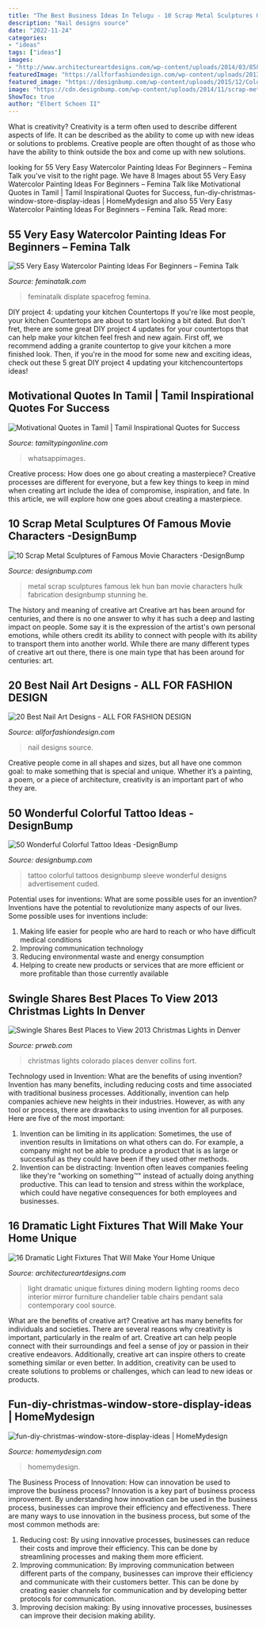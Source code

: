 ```yaml
---
title: "The Best Business Ideas In Telugu - 10 Scrap Metal Sculptures Of Famous Movie Characters -designbump"
description: "Nail designs source"
date: "2022-11-24"
categories:
- "ideas"
tags: ["ideas"]
images:
- "http://www.architectureartdesigns.com/wp-content/uploads/2014/03/858.jpg"
featuredImage: "https://allforfashiondesign.com/wp-content/uploads/2013/11/ma-2.jpg"
featured_image: "https://designbump.com/wp-content/uploads/2015/12/Colorful-Sleeve-Tattoo.jpg"
image: "https://cdn.designbump.com/wp-content/uploads/2014/11/scrap-metal-sculptures-hulk-ban-hun-lek-11.jpg"
ShowToc: true
author: "Elbert Schoen II"
---
```



What is creativity?
Creativity is a term often used to describe different aspects of life. It can be described as the ability to come up with new ideas or solutions to problems. Creative people are often thought of as those who have the ability to think outside the box and come up with new solutions.

	

		
looking for 55 Very Easy Watercolor Painting Ideas For Beginners – Femina Talk you've visit to the right page. We have 8 Images about 55 Very Easy Watercolor Painting Ideas For Beginners – Femina Talk like Motivational Quotes in Tamil | Tamil Inspirational Quotes for Success, fun-diy-christmas-window-store-display-ideas | HomeMydesign and also 55 Very Easy Watercolor Painting Ideas For Beginners – Femina Talk. Read more:
		
    
## 55 Very Easy Watercolor Painting Ideas For Beginners – Femina Talk

<img loading=lazy src="https://www.feminatalk.com/wp-content/uploads/2018/08/Very-Easy-Watercolor-Painting-Ideas-for-beginners00014.jpg" onerror="this.onerror=null;this.src='https://tse3.mm.bing.net/th?id=OIP.YGQouffOcLBMAzq4ctaSpwHaKZ&amp;pid=15.1';" alt="55 Very Easy Watercolor Painting Ideas For Beginners – Femina Talk">

_Source: feminatalk.com_

>feminatalk displate spacefrog femina. 

	

DIY project 4: updating your kitchen Countertops
If you're like most people, your kitchen Countertops are about to start looking a bit dated. But don't fret, there are some great DIY project 4 updates for your countertops that can help make your kitchen feel fresh and new again. First off, we recommend adding a granite countertop to give your kitchen a more finished look. Then, if you're in the mood for some new and exciting ideas, check out these 5 great DIY project 4 updating your kitchencountertops ideas!

    
## Motivational Quotes In Tamil | Tamil Inspirational Quotes For Success

<img loading=lazy src="https://www.tamiltypingonline.com/wp-content/uploads/2019/07/Tamil-Motivational-Quotes-For-Success-3.jpg" onerror="this.onerror=null;this.src='https://tse3.mm.bing.net/th?id=OIP.-03rzr_JlvhhoWwMcNpIIQHaHa&amp;pid=15.1';" alt="Motivational Quotes in Tamil | Tamil Inspirational Quotes for Success">

_Source: tamiltypingonline.com_

>whatsappimages. 

	

Creative process: How does one go about creating a masterpiece?
Creative processes are different for everyone, but a few key things to keep in mind when creating art include the idea of compromise, inspiration, and fate. In this article, we will explore how one goes about creating a masterpiece.

    
## 10 Scrap Metal Sculptures Of Famous Movie Characters -DesignBump

<img loading=lazy src="https://cdn.designbump.com/wp-content/uploads/2014/11/scrap-metal-sculptures-hulk-ban-hun-lek-11.jpg" onerror="this.onerror=null;this.src='https://tse2.mm.bing.net/th?id=OIP.VkjTh-q74kb3bzl_34T09wHaFj&amp;pid=15.1';" alt="10 Scrap Metal Sculptures of Famous Movie Characters -DesignBump">

_Source: designbump.com_

>metal scrap sculptures famous lek hun ban movie characters hulk fabrication designbump stunning he. 

	

The history and meaning of creative art
Creative art has been around for centuries, and there is no one answer to why it has such a deep and lasting impact on people. Some say it is the expression of the artist's own personal emotions, while others credit its ability to connect with people with its ability to transport them into another world. While there are many different types of creative art out there, there is one main type that has been around for centuries: art.

    
## 20 Best Nail Art Designs - ALL FOR FASHION DESIGN

<img loading=lazy src="https://allforfashiondesign.com/wp-content/uploads/2013/11/ma-2.jpg" onerror="this.onerror=null;this.src='https://tse1.mm.bing.net/th?id=OIP.cw5oXTHH_WSeZLmSYFGwIgHaK9&amp;pid=15.1';" alt="20 Best Nail Art Designs - ALL FOR FASHION DESIGN">

_Source: allforfashiondesign.com_

>nail designs source. 

	

Creative people come in all shapes and sizes, but all have one common goal: to make something that is special and unique. Whether it’s a painting, a poem, or a piece of architecture, creativity is an important part of who they are.

    
## 50 Wonderful Colorful Tattoo Ideas -DesignBump

<img loading=lazy src="https://designbump.com/wp-content/uploads/2015/12/Colorful-Sleeve-Tattoo.jpg" onerror="this.onerror=null;this.src='https://tse1.mm.bing.net/th?id=OIP.sR3JSkYGMvQcGGMfPtoj9QHaJ4&amp;pid=15.1';" alt="50 Wonderful Colorful Tattoo Ideas -DesignBump">

_Source: designbump.com_

>tattoo colorful tattoos designbump sleeve wonderful designs advertisement cuded. 

	

Potential uses for inventions: What are some possible uses for an invention?
Inventions have the potential to revolutionize many aspects of our lives. Some possible uses for inventions include: 
1. Making life easier for people who are hard to reach or who have difficult medical conditions 
2. Improving communication technology 
3. Reducing environmental waste and energy consumption 
4. Helping to create new products or services that are more efficient or more profitable than those currently available 

    
## Swingle Shares Best Places To View 2013 Christmas Lights In Denver

<img loading=lazy src="http://ww1.prweb.com/prfiles/2011/07/25/11340217/Picture10.jpg" onerror="this.onerror=null;this.src='https://tse3.mm.bing.net/th?id=OIP.XNFFJn5V6RPHUg0j5NeIBQHaFj&amp;pid=15.1';" alt="Swingle Shares Best Places to View 2013 Christmas Lights in Denver">

_Source: prweb.com_

>christmas lights colorado places denver collins fort. 

	

Technology used in Invention: What are the benefits of using invention?
Invention has many benefits, including reducing costs and time associated with traditional business processes. Additionally, invention can help companies achieve new heights in their industries. However, as with any tool or process, there are drawbacks to using invention for all purposes. Here are five of the most important: 
1) Invention can be limiting in its application: Sometimes, the use of invention results in limitations on what others can do. For example, a company might not be able to produce a product that is as large or successful as they could have been if they used other methods. 
2) Invention can be distracting: Invention often leaves companies feeling like they're "working on something™" instead of actually doing anything productive. This can lead to tension and stress within the workplace, which could have negative consequences for both employees and businesses.

    
## 16 Dramatic Light Fixtures That Will Make Your Home Unique

<img loading=lazy src="http://www.architectureartdesigns.com/wp-content/uploads/2014/03/858.jpg" onerror="this.onerror=null;this.src='https://tse3.mm.bing.net/th?id=OIP.AHFck0Pe13zGU1a3HIhvfQAAAA&amp;pid=15.1';" alt="16 Dramatic Light Fixtures That Will Make Your Home Unique">

_Source: architectureartdesigns.com_

>light dramatic unique fixtures dining modern lighting rooms deco interior mirror furniture chandelier table chairs pendant sala contemporary cool source. 

	

What are the benefits of creative art?
Creative art has many benefits for individuals and societies. There are several reasons why creativity is important, particularly in the realm of art. Creative art can help people connect with their surroundings and feel a sense of joy or passion in their creative endeavors. Additionally, creative art can inspire others to create something similar or even better. In addition, creativity can be used to create solutions to problems or challenges, which can lead to new ideas or products.

    
## Fun-diy-christmas-window-store-display-ideas | HomeMydesign

<img loading=lazy src="https://homemydesign.com/wp-content/uploads/2019/12/fun-diy-christmas-window-store-display-ideas.jpg" onerror="this.onerror=null;this.src='https://tse2.mm.bing.net/th?id=OIP.BklglxYY6Icn0P-i18tR7gHaLO&amp;pid=15.1';" alt="fun-diy-christmas-window-store-display-ideas | HomeMydesign">

_Source: homemydesign.com_

>homemydesign. 

	

The Business Process of Innovation: How can innovation be used to improve the business process?
Innovation is a key part of business process improvement. By understanding how innovation can be used in the business process, businesses can improve their efficiency and effectiveness. There are many ways to use innovation in the business process, but some of the most common methods are: 
1) Reducing cost: By using innovative processes, businesses can reduce their costs and improve their efficiency. This can be done by streamlining processes and making them more efficient. 
2) Improving communication: By improving communication between different parts of the company, businesses can improve their efficiency and communicate with their customers better. This can be done by creating easier channels for communication and by developing better protocols for communication. 
3) Improving decision making: By using innovative processes, businesses can improve their decision making ability.


